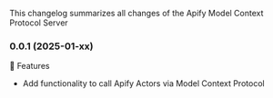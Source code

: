 This changelog summarizes all changes of the Apify Model Context Protocol Server

### 0.0.1 (2025-01-xx)

🚀 Features
- Add functionality to call Apify Actors via Model Context Protocol
